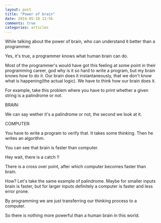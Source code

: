 ```yaml
---
layout: post
title: "Power of brain"
date: 2014-05-10 12:56
comments: true
categories: articles
---
```


While talking about the power of brain, who can understand it better than
a programmer.

Yes, it's true, a programmer knows what human brain can do.

Most of the programmer's would have got this feeling at some point in their programming
career, god why is it so hard to write a program, but my brain knows how to do it. Our
brain does it instantaneously, that we don't know what is happening(the actual logic).
We have to think how our brain does it.
  
For example, take this problem where you have to print whether a 
given string is a palindrome or not.

BRAIN:

We can say wether it's a palindrome or not, the second we look at it.

COMPUTER:

You have to write a program to verify that. It takes some thinking. 
Then he writes an algorithm.

You can see that brain is faster than computer.

Hey wait, there is a catch !!

There is a cross over point, after which computer becomes faster than brain.

How? Let's take the same example of palindrome. Maybe for smaller inputs brain
is faster, but for larger inputs definitely a computer is faster and
less error prone.

By programming we are just transferring our thinking process to a computer.

So there is nothing more powerful than a human brain in this world.